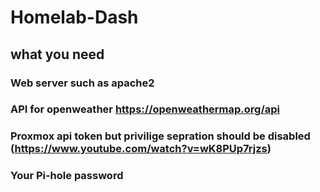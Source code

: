 # Homelab-Dash 

## what you need

### Web server such as apache2
### API for openweather https://openweathermap.org/api
### Proxmox api token but privilige sepration should be disabled (https://www.youtube.com/watch?v=wK8PUp7rjzs) 
### Your Pi-hole password

